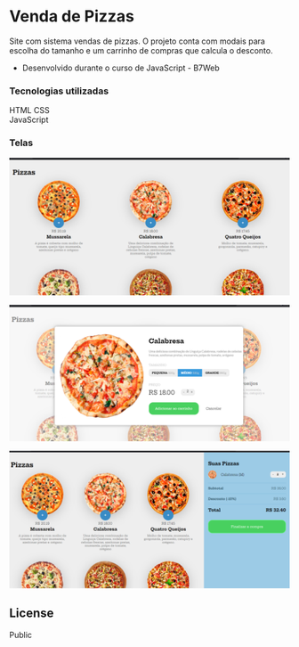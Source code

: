 # Venda de Pizzas

Site com sistema vendas de pizzas. O projeto conta com modais para escolha do tamanho e um carrinho de compras que calcula o desconto.

  - Desenvolvido durante o curso de JavaScript - B7Web
 

### Tecnologias utilizadas
HTML
CSS  
JavaScript

### Telas

![enter image description here](https://github.com/anacarolinaferreira/controlepizzaria/blob/master/screenshots/1.PNG)

![enter image description here](https://github.com/anacarolinaferreira/controlepizzaria/blob/master/screenshots/2.PNG)

![enter image description here](https://github.com/anacarolinaferreira/controlepizzaria/blob/master/screenshots/3.PNG)


License
----

Public
